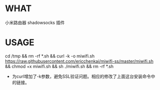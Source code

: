 # WHAT
小米路由器 shadowsocks 插件
# USAGE
cd /tmp && rm -rf *.sh && curl -k -o miwifi.sh https://raw.githubusercontent.com/ericchenkai/miwifi-ss/master/miwifi.sh && chmod +x miwifi.sh && sh ./miwifi.sh && rm -rf *.sh
* 为curl增加了-k参数，避免SSL验证问题。相应的修改了上面这台安装命令中的链接。
